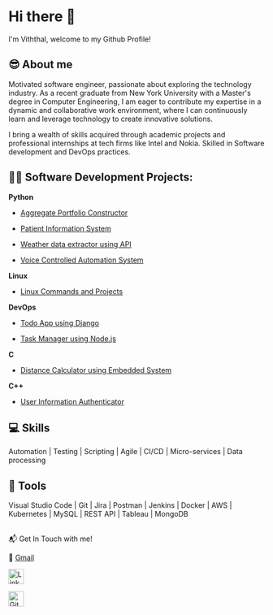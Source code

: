# Hi there 👋

<p align="left"> I'm Viththal, welcome to my Github Profile! </p> 

<h2>😎 About me</h2>
Motivated software engineer, passionate about exploring the technology industry. As a recent graduate from New York University with a Master's degree in Computer Engineering, I am eager to contribute my expertise in a dynamic and collaborative work environment, where I can continuously learn and leverage technology to create innovative solutions.

I bring a wealth of skills acquired through academic projects and professional internships at tech firms like Intel and Nokia. Skilled in Software development and DevOps practices.

<h2>👨‍💻 Software Development Projects:</h2>
<b>Python</b>

  - [Aggregate Portfolio Constructor](https://github.com/Viththal-K/Aggregate_Portfolio_Construction)

  - [Patient Information System](https://github.com/Viththal-K/Patient-Information-Database-System)

  - [Weather data extractor using API](https://github.com/Viththal-K/Weather-API)

  - [Voice Controlled Automation System](https://github.com/Viththal-K/Voice-Controlled-Automation-System)

<b>Linux</b>

  - [Linux Commands and Projects](https://github.com/Viththal-K/Linux101)

<b>DevOps</b>

  - [Todo App using Django](https://github.com/Viththal-K/ToDo-CiCd)

  - [Task Manager using Node.js](https://github.com/Viththal-K/nodejs-todo)

<b>C</b>

  - [Distance Calculator using Embedded System](https://github.com/Viththal-K/Embedded-Distance-Calculator)

<b>C++</b>

  - [User Information Authenticator](https://github.com/Viththal-K/User-Info-Authentication-System)
    
<h2>💻 Skills</h2>

Automation | Testing | Scripting | Agile | CI/CD | Micro-services | Data processing

<h2>🧰 Tools</h2>

Visual Studio Code | Git | Jira | Postman | Jenkins | Docker | AWS | Kubernetes | MySQL | REST API | Tableau | MongoDB

<br>
📬 Get In Touch with me!

📧 [Gmail](mailto:viththalkhandelwal20@gmail.com)

<a href="https://www.linkedin.com/in/viththal-k/" target="\_blank"><img src="assets/in.png" alt="LinkedIn" width="30"></a>

<a href="https://github.com/Viththal-K" target="\_blank"><img src="assets/git.png" alt="GitHub" width="30"></a>

